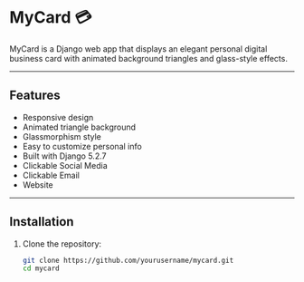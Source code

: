# MyCard 💳

MyCard is a Django web app that displays an elegant personal digital business card with animated background triangles and glass-style effects.

---

##  Features
- Responsive design
- Animated triangle background
- Glassmorphism style
- Easy to customize personal info
- Built with Django 5.2.7
- Clickable Social Media
- Clickable Email
- Website
---

##  Installation

1. Clone the repository:
   ```bash
   git clone https://github.com/yourusername/mycard.git
   cd mycard


